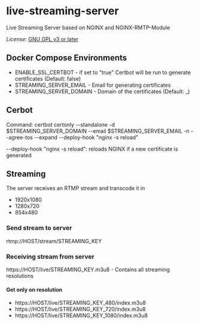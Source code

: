 # live-streaming-server
Live Streaming Server based on NGINX and NGINX-RMTP-Module

*License:*   [GNU GPL v3 or later](http://www.gnu.org/copyleft/gpl.html)

## Docker Compose Environments
* ENABLE_SSL_CERTBOT - if set to "true" Certbot will be run to generate certificates (Default: false)
* STREAMING_SERVER_EMAIL - Email for generating certificates 
* STREAMING_SERVER_DOMAIN - Domain of the certificates (Default: _)

## Cerbot
Command: certbot certonly --standalone -d $STREAMING_SERVER_DOMAIN --email $STREAMING_SERVER_EMAIL -n --agree-tos --expand --deploy-hook "nginx -s reload"

--deploy-hook "nginx -s reload": reloads NGINX if a new certificate is generated

## Streaming

The server receives an RTMP stream and transcode it in
 
* 1920x1080
* 1280x720
* 854x480




### Send stream to server
rtmp://HOST/stream/STREAMING_KEY

### Receiving stream from server
https://HOST/live/STREAMING_KEY.m3u8 - Contains all streaming resolutions

#### Get only on resolution
* https://HOST/live/STREAMING_KEY_480/index.m3u8
* https://HOST/live/STREAMING_KEY_720/index.m3u8
* https://HOST/live/STREAMING_KEY_1080/index.m3u8
